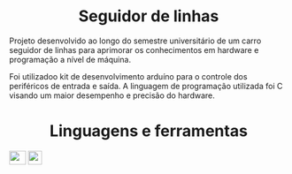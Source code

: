 <h1 align="center">Seguidor de linhas</h1>

<p>
  Projeto desenvolvido ao longo do semestre universitário de um carro seguidor de linhas 
  para aprimorar os conhecimentos em hardware e programação a nível de máquina.
</p>

<p>
   Foi utilizadoo kit de desenvolvimento arduíno para o controle dos periféricos de entrada e saída.
   A linguagem de programação utilizada foi C visando um maior desempenho e precisão do hardware.
</p>

<h1 align="center"> Linguagens e ferramentas</h1>

<div display="inline">
  <img src="https://img.shields.io/badge/c-blue" height="25" width="30"/>
  <img src="https://img.shields.io/badge/Arduino-blue" height="25"/>
</div>
